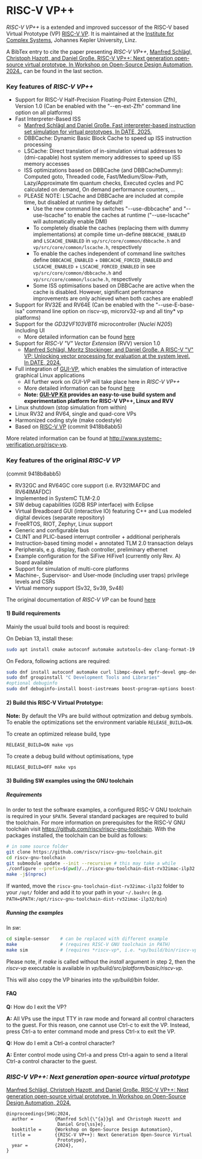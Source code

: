# RISC-V VP++

*RISC-V VP++* is a extended and improved successor of the RISC-V based Virtual Prototype (VP) [RISC-V VP](https://github.com/agra-uni-bremen/riscv-vp).
It is maintained at the [Institute for Complex Systems](https://ics.jku.at/), Johannes Kepler University, Linz.

A BibTex entry to cite the paper presenting *RISC-V VP++*, [Manfred Schlägl, Christoph Hazott, and Daniel Große. RISC-V VP++: Next generation open-source virtual prototype. In Workshop on Open-Source Design Automation, 2024.](https://ics.jku.at/files/2024OSDA_RISCV-VP-plusplus.pdf), can be found in the last section.

### Key features of *RISC-V VP++*
 * Support for RISC-V Half-Precision Floating-Point Extension (Zfh), Version 1.0
   (Can be enabled with the "--en-ext-Zfh" command line option on all platforms)
 * Fast Interpreter-Based ISS
   * [Manfred Schlägl and Daniel Große. Fast interpreter-based instruction set simulation for virtual prototypes, In DATE, 2025.](https://ics.jku.at/files/2025DATE_Fast_Interpreter-based_ISS.pdf)
   * DBBCache: Dynamic Basic Block Cache to speed up ISS instruction processing
   * LSCache: Direct translation of in-simulation virtual addresses to (dmi-capable) host system memory addresses to speed up ISS memory accesses
   * ISS optimizations based on DBBCache (and DBBCacheDummy): Computed goto, Threaded code, Fast/Medium/Slow-Path, Lazy/Approximate tlm quantum checks, Executed cycles and PC calculated on demand, On demand performance counters, ...
   * PLEASE NOTE: LSCache and DBBCache are included at compile time, but disabled at runtime by default!
     * Use the new command line switches "--use-dbbcache" and "--use-lscache" to enable the caches at runtime ("--use-lscache" will automatically enable DMI)
     * To completely disable the caches (replacing them with dummy implementations) at compile time un-define ```DBBCACHE_ENABLED``` and ```LSCACHE_ENABLED``` in ```vp/src/core/common/dbbcache.h``` and ```vp/src/core/common/lscache.h```, respectively
     * To enable the caches independent of command line switches define ```DBBCACHE_ENABLED``` + ```DBBCACHE_FORCED_ENABLED``` and ```LSCACHE_ENABLED``` + ```LSCACHE_FORCED_ENABLED``` in see ```vp/src/core/common/dbbcache.h``` and ```vp/src/core/common/lscache.h```, respectively
     * Some ISS optimisations based on DBBCache are active when the cache is disabled. However, significant performance improvements are only achieved when both caches are enabled!
 * Support for RV32E and RV64E
   (Can be enabled with the "--use-E-base-isa" command line option on riscv-vp, microrv32-vp and all tiny* vp platforms)
 * Support for the *GD32VF103VBT6* microcontroller (*Nuclei N205*) including UI
   * More detailed information can be found [here](doc/GD32/README.md)
 * Support for *RISC-V "V" Vector Extension* (RVV) version 1.0
   * [Manfred Schlägl, Moritz Stockinger, and Daniel Große. A RISC-V "V" VP: Unlocking vector processing for evaluation at the system level. In DATE, 2024.](https://ics.jku.at/files/2024DATE_RISCV-VP-plusplus_RVV.pdf)
 * Full integration of [GUI-VP](https://github.com/ics-jku/GUI-VP), which enables the simulation of interactive graphical Linux applications
   * All further work on *GUI-VP* will take place here in *RISC-V VP++*
   * More detailed information can be found [here](doc/GUI-VP/README.md)
   * **Note: [GUI-VP Kit](https://github.com/ics-jku/GUI-VP_Kit) provides an easy-to-use build system and experimentation platform for RISC-V VP++, Linux and RVV**
 * Linux shutdown (stop simulation from within)
 * Linux RV32 and RV64, single and quad-core VPs
 * Harmonized coding style (make codestyle)
 * Based on [RISC-V VP](https://github.com/agra-uni-bremen/riscv-vp) (commit 9418b8abb5)

More related information can be found at http://www.systemc-verification.org/riscv-vp.


### Key features of the original *RISC-V VP*
(commit 9418b8abb5)

 - RV32GC and RV64GC core support (i.e. RV32IMAFDC and RV64IMAFDC)
 - Implemented in SystemC TLM-2.0
 - SW debug capabilities (GDB RSP interface) with Eclipse
 - Virtual Breadboard GUI (interactive IO) featuring C++ and Lua modeled digital devices (separate repository)
 - FreeRTOS, RIOT, Zephyr, Linux support
 - Generic and configurable bus
 - CLINT and PLIC-based interrupt controller + additional peripherals
 - Instruction-based timing model + annotated TLM 2.0 transaction delays
 - Peripherals, e.g. display, flash controller, preliminary ethernet
 - Example configuration for the SiFive HiFive1 (currently only Rev. A) board available
 - Support for simulation of multi-core platforms
 - Machine-, Supervisor- and User-mode (including user traps) privilege levels and CSRs
 - Virtual memory support (Sv32, Sv39, Sv48)

The original documentation of *RISC-V VP* can be found [here](doc/RISCV-VP/README.md)


#### 1) Build requirements

Mainly the usual build tools and boost is required:

On Debian 13, install these:
```bash
sudo apt install cmake autoconf automake autotools-dev clang-format-19 curl libmpc-dev libmpfr-dev libgmp-dev gawk build-essential bison flex texinfo libgoogle-perftools-dev libtool patchutils bc zlib1g-dev libexpat-dev libboost-iostreams-dev libboost-program-options-dev libboost-log-dev qtbase5-dev qt5-qmake libvncserver-dev nlohmann-json3-dev
```

On Fedora, following actions are required:
```bash
sudo dnf install autoconf automake curl libmpc-devel mpfr-devel gmp-devel gawk bison flex texinfo gperf libtool patchutils bc zlib-devel expat-devel cmake boost-devel qt5-qtbase qt5-qtbase-devel libvncserver-devel jsoncpp-devel
sudo dnf groupinstall "C Development Tools and Libraries"
#optional debuginfo
sudo dnf debuginfo-install boost-iostreams boost-program-options boost-regex bzip2-libs glibc libgcc libicu libstdc++ zlib
```

#### 2) Build this RISC-V Virtual Prototype:

**Note:** By default the VPs are build without optmization and debug symbols.
To enable the optimizations set the environment variable `RELEASE_BUILD=ON`.

To create an optimized release build, type
```
RELEASE_BUILD=ON make vps
```

To create a debug build without optimisations, type
```
RELEASE_BUILD=OFF make vps
```

#### 3) Building SW examples using the GNU toolchain

##### Requirements

In order to test the software examples, a configured RISC-V GNU toolchain is required in your `$PATH`.
Several standard packages are required to build the toolchain.
For more information on prerequisites for the RISC-V GNU toolchain visit https://github.com/riscv/riscv-gnu-toolchain.
With the packages installed, the toolchain can be build as follows:

```bash
# in some source folder
git clone https://github.com/riscv/riscv-gnu-toolchain.git
cd riscv-gnu-toolchain
git submodule update --init --recursive # this may take a while
./configure --prefix=$(pwd)/../riscv-gnu-toolchain-dist-rv32imac-ilp32 --with-arch=rv32imac --with-abi=ilp32
make -j$(nproc)
```

If wanted, move the `riscv-gnu-toolchain-dist-rv32imac-ilp32` folder to your `/opt/` folder and add it to your path in your `~/.bashrc`
(e.g. `PATH=$PATH:/opt/riscv-gnu-toolchain-dist-rv32imac-ilp32/bin`)

##### Running the examples

In *sw*:

```bash
cd simple-sensor    # can be replaced with different example
make                # (requires RISC-V GNU toolchain in PATH)
make sim            # (requires *riscv-vp*, i.e. *vp/build/bin/riscv-vp*, executable in PATH)
```

Please note, if *make* is called without the *install* argument in step 2, then the *riscv-vp* executable is available in *vp/build/src/platform/basic/riscv-vp*.



This will also copy the VP binaries into the *vp/build/bin* folder.

#### FAQ

**Q:** How do I exit the VP?

**A:** All VPs use the input TTY in raw mode and forward all control
characters to the guest. For this reason, one cannot use Ctrl-c to exit
the VP. Instead, press Ctrl-a to enter command mode and press Ctrl-x to
exit the VP.

**Q:** How do I emit a Ctrl-a control character?

**A:** Enter control mode using Ctrl-a and press Ctrl-a again to send a
literal Ctrl-a control character to the guest.

### *RISC-V VP++: Next generation open-source virtual prototype*

[Manfred Schlägl, Christoph Hazott, and Daniel Große. RISC-V VP++: Next generation open-source virtual prototype. In Workshop on Open-Source Design Automation, 2024.](https://ics.jku.at/files/2024OSDA_RISCV-VP-plusplus.pdf)

```
@inproceedings{SHG:2024,
  author =        {Manfred Schl{\"{a}}gl and Christoph Hazott and
                   Daniel Gro{\ss}e},
  booktitle =     {Workshop on Open-Source Design Automation},
  title =         {{RISC-V VP++}: Next Generation Open-Source Virtual
                   Prototype},
  year =          {2024},
}
```
